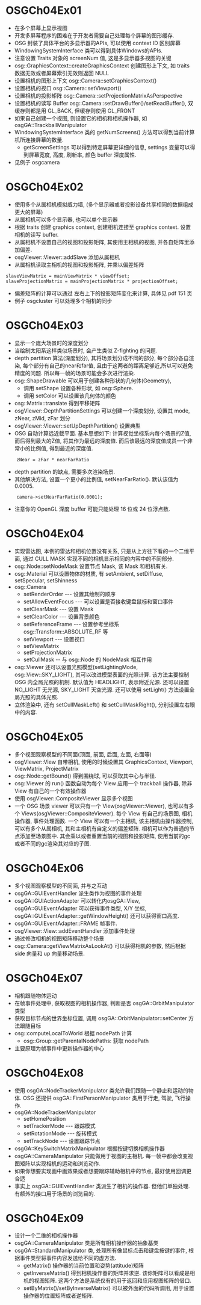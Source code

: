 # OSGCh04Ex01
* 在多个屏幕上显示视图
* 开发多屏幕程序的困难在于开发者需要自己处理每个屏幕的图形缓存.
* OSG 封装了具体平台的多显示器的APIs, 可以使用 context ID 区别屏幕
* WindowingSystemInterface 类可以得到具体Windows的APIs. 
* 注意设置 Traits 对象的 screenNum 值, 这是多显示器多视图的关键
* osg::GraphicsContext::createGraphicsContext 创建图形上下文, 如 traits 数据无效或者屏幕索引无效则返回 NULL
* 设置相机的图形上下文 osg::Camera::setGraphicsContext()
* 设置相机的视口 osg::Camera::setViewport()
* 设置相机的投影矩阵 osg::Camera::setProjectionMatrixAsPerspective
* 设置相机的读写 Buffer osg::Camera::setDrawBuffer()/setReadBuffer(), 双缓存则都是用 GL_BACK, 但缓存则使用 GL_FRONT
* 如果自己创建一个视图, 则设置它的相机和相机操作器, 如 osgGA::TrackballManipulator
* WindowingSystemInterface 类的 getNumScreens() 方法可以得到当前计算机所连接屏幕的数量.
    - getScreenSettings 可以得到特定屏幕更详细的信息, settings 变量可以得到屏幕宽度, 高度, 刷新率, 颜色 buffer 深度属性.
* 见例子 osgcamera

# OSGCh04Ex02
* 使用多个从属相机模拟威力墙, (多个显示器或者投影设备共享相同的数据组成更大的屏幕)
* 从属相机可以多个显示器, 也可以单个显示器
* 根据 traits 创建 graphics context, 创建相机连接至 graphics context. 设置相机的读写 buffer.
* 从属相机不设置自己的视图和投影矩阵, 其使用主相机的视图, 并各自矩阵里添加偏差.
* osgViewer::Viewer::addSlave 添加从属相机
* 从属相机读取主相机的视图和投影矩阵, 并乘以偏差矩阵
```
slaveViewMatrix = mainViewMatrix * viewOffset;
slaveProjectionMatrix = mainProjectionMatrix * projectionOffset;
```
* 偏差矩阵的计算可以通过 左右上下的投影矩阵变化来计算, 具体见 pdf 151 页
* 例子 osgcluster 可以处理多个相机的同步

# OSGCh04Ex03
* 显示一个庞大场景时的深度划分
* 当绘制太阳系这样类似场景时, 会产生类似 Z-fighting 的问题.
* depth partition 算法(深度划分), 其将场景划分成不同的部分, 每个部分各自渲染, 每个部分有自己的near和far值, 且由于这两者的距离足够近,所以可以避免精度的问题. 所以每一帧的场景可能会多次进行渲染.
* osg::ShapeDrawable 可以用于创建各种形状的几何体(Geometry), 
    - 调用 setShape 设置各种形状, 如 osg::Sphere.
    - 调用 setColor 可以设置该几何体的颜色
* osg::Matrix::translate 得到平移矩阵
* osgViewer::DepthPartitionSettings 可以创建一个深度划分, 设置其 mode, zNear, zMid, zFar 划分
* osgViewer::Viewer::setUpDepthPartition() 设置典型
* OSG 自动计算远近截平面. 基本思想如下: 计算视觉坐标系内每个场景的Z值, 而后得到最大的Z值, 将其作为最远的深度值. 而后该最远的深度值成员一个非常小的比例值, 得到最近的深度值.
```
    zNear = zFar * nearFarRatio
```
* depth partition 的缺点, 需要多次渲染场景. 
* 其他解决方法, 设置一个更小的比例值, setNearFarRatio(). 默认该值为 0.0005.
```
    camera->setNearFarRatio(0.0001);
```
* 注意你的 OpenGL 深度 buffer 可能只能处理 16 位或 24 位浮点数.

# OSGCh04Ex04
* 实现雷达图, 本例的雷达和相机位置没有关系, 只是从上方往下看的一个二维平面, 通过 CULL MASK 实现不同的相机显示相同的内容中的不同部分.
* osg::Node::setNodeMask 设置节点 Mask, 该 Mask 和相机有关.
* osg::Material 可以设置物体的材质, 有 setAmbient, setDiffuse, setSpecular, setShinness
* osg::Camera
    - setRenderOrder --- 设置其绘制的顺序
    - setAllowEventFocus --- 可以设置是否接收键盘鼠标和窗口事件
    - setClearMask --- 设置 Mask
    - setClearColor --- 设置背景颜色
    - setReferenceFrame --- 设置参考坐标系 osg::Transform::ABSOLUTE_RF 等
    - setViewport --- 设置视口
    - setViewMatrix
    - setProjectionMatrix
    - setCullMask -- 与 osg::Node 的 NodeMask 相互作用
* osg::Viewer 还可以设置光照模型(setLightingMode, osg::View::SKY_LIGHT), 其可以改进模型表面的光照计算. 该方法主要控制 OSG 内全局光照的机制. 默认值为 HEADLIGHT, 表示附近光源. 还可以设置 NO_LIGHT 无光源, SKY_LIGHT 天空光源. 还可以使用 setLight() 方法设置全局光照的具体光照.
* 立体渲染中, 还有 setCullMaskLeft() 和 setCullMaskRight(), 分别设置左右眼中的内容.

# OSGCh04Ex05
* 多个视图观察模型的不同面(顶面, 前面, 后面, 左面, 右面等)
* osgViewer::View 自带相机, 使用的时候设置其 GraphicsContext, Viewport, ViewMatrix, ProjectMatrix
* osg::Node::getBound() 得到围绕球, 可以获取其中心与半径.
* osg::Viewer 的 run() 函数自动为每个 View 应用一个 trackball 操作器, 除非 View 有自己的一个有效操作器
* 使用 osgViewer::CompositeViewer 显示多个视图
* 一个 OSG 场景 viewer 可以只有一个 View(osgViewer::Viewer), 也可以有多个 Views(osgViewer::CompositeViewer). 每个 View 有自己的场景图, 相机操作器, 事件处理函数. 一个 View 可以有一个主相机, 该主相机由操作器控制, 可以有多个从属相机, 其和主相机有自定义的偏差矩阵. 相机可以作为普通的节点添加至场景图中. 其会乘以或者重置当前的视图和投影矩阵, 使用当前的gc或者不同的gc渲染其对应的子图.

# OSGCh04Ex06
* 多个视图观察模型的不同面, 并与之互动
* osgGA::GUIEventHandler 派生类作为视图的事件处理
* osgGA::GUIActionAdapter 可以转化内osgGA::View, osgGA::GUIEventAdapter 可以获得事件类型, X/Y 坐标, osgGA::GUIEventAdapter::getWindowHeight() 还可以获得窗口高度.
* osgGA::GUIEventAdapter::FRAME 帧事件.
* osgViewer::View::addEventHandler 添加事件处理
* 通过修改相机的视图矩阵移动整个场景
* osg::Camera::getViewMatrixAsLookAt() 可以获得相机的参数, 然后根据 side 向量和 up 向量移动场景.

# OSGCh04Ex07
* 相机跟随物体运动
* 在帧事件处理中, 获取视图的相机操作器, 判断是否 osgGA::OrbitManipulator 类型
* 获取目标节点的世界坐标位置, 调用 osgGA::OrbitManipulator::setCenter 方法跟随目标
* osg::computeLocalToWorld 根据 nodePath 计算
    - osg::Group::getParentalNodePaths: 获取 nodePath
* 主要原理为帧事件中更新操作器的中心

# OSGCh04Ex08
* 使用 osgGA::NodeTrackerManipulator 类允许我们跟随一个静止和运动的物体. OSG 还提供 osgGA::FirstPersonManipulator 类用于行走, 驾驶, 飞行操作.
* osgGA::NodeTrackerManipulator
    - setHomePosition
    - setTrackerMode --- 跟踪模式
    - setRotationMode --- 旋转模式
    - setTrackNode --- 设置跟踪节点
* osgGA::KeySwitchMatrixManipulator 根据按键切换相机操作器
* osgGA::CameraManipulator 只能做用于视图的主相机. 每一帧中都会改变视图矩阵以实现相机的运动和浏览动作.
* 如果你想要实现画中画效果或者想要跟踪辅助相机中的节点, 最好使用回调更合适
* 事实上 osgGA::GUIEventHandler 类派生了相机的操作器. 但他们单独处理. 有额外的接口用于场景的浏览目的.

# OSGCh04Ex09
* 设计一个二维的相机操作器
* osgGA::CameraManipulator 类是所有相机操作器的抽象基类
* osgGA::StandardManipulator 类, 处理所有像鼠标点击和键盘按键的事件, 根据事件类型将事件内容发送给不同的虚方法.
    - getMatrix() 操作器的当前位置和姿势(attitude)矩阵
    - getInverseMatrix() 得到相机操作器的矩阵并求逆. 该你矩阵可以看成是相机的视图矩阵. 这两个方法是系统仅有的用于返回和应用视图矩阵的借口.
    - setByMatrix()/setByInverseMatrix() 可以被外面的代码所调用, 用于设置操作器的位置矩阵或者逆矩阵.